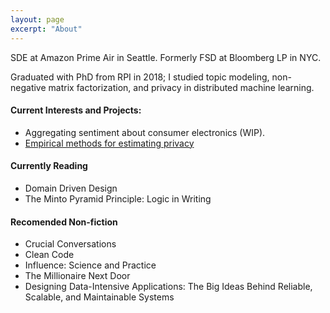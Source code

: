 ```yaml
---
layout: page
excerpt: "About"
---
```


SDE at Amazon Prime Air in Seattle. Formerly FSD at Bloomberg LP in NYC.

Graduated with PhD from RPI in 2018; I studied topic modeling, non-negative matrix factorization, and privacy in distributed machine learning.


#### Current Interests and Projects:
- Aggregating sentiment about consumer electronics (WIP).
- [Empirical methods for estimating privacy](https://github.com/maksimt/empirical_privacy)

#### Currently Reading
- Domain Driven Design
- The Minto Pyramid Principle: Logic in Writing

#### Recomended Non-fiction
- Crucial Conversations
- Clean Code
- Influence: Science and Practice
- The Millionaire Next Door
- Designing Data-Intensive Applications: The Big Ideas Behind Reliable, Scalable, and Maintainable Systems
